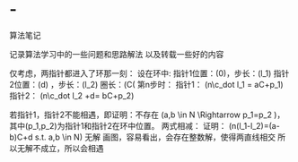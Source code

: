 # -
算法笔记

记录算法学习中的一些问题和思路解法
以及转载一些好的内容


仅考虑，两指针都进入了环那一刻：
设在环中:
指针1位置：\(0\)，步长：\(l_1\)
指针2位置：\(d\) ，步长：\(l_2\)
圈长：\(C\(
第n步时：
指针1： \(n\c_dot l_1 = aC+p_1\)
指针2： \(n\c_dot l_2 +d= bC+p_2\)

若指针1，指针2不能相遇，即证明：不存在 \(a,b \in N \Rightarrow p_1=p_2 \)， 其中\(p_1,p_2\)为指针1和指针2在环中位置。
两式相减：
证明： \(n(l_1-l_2)=(a-b)C+d s.t. a,b \in N\) 无解
画图，容易看出，会存在整数解，使得两直线相交
所以无解不成立，所以会相遇
